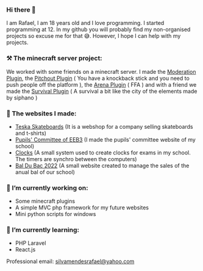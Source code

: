 ### Hi there 👋

I am Rafael, I am 18 years old and I love programming. I started programming at 12. In my github you will probably find my non-organised projects so excuse me for that 😅. However,  I hope I can help with my projects.   

### ⚒ The minecraft server project:

We worked with some friends on a minecraft server. I made the [Moderation Plugin](https://github.com/raffon-jar/InventoryManager), the [Pitchout Plugin](https://github.com/raffon-jar/pitchout) ( You have a knockback stick and you need to push people off the platform ), the [Arena Plugin](https://github.com/raffon-jar/arena) ( FFA ) and with a friend we made the [Survival Plugin](https://github.com/raffon-jar/survie) ( A survival a bit like the city of the elements made by siphano )

### 💎 The websites I made:
- [Teska Skateboards](https://teskaskateboard.site) (It is a webshop for a company selling skateboards and t-shirts)
- [Pupils' Committee of EEB3](https://eebtech.eu/blog) (I made the pupils' committee website of my school)
- [Clocks](https://eebtech.eu/clock) (A small system used to create clocks for exams in my school. The timers are synchro between the computers)
- [Bal Du Bac 2022](https://eebtech.eu/bdb) (A small website created to manage the sales of the anual bal of our school)

### 🔭 I’m currently working on:
- Some minecraft plugins
- A simple MVC php framework for my future websites
- Mini python scripts for windows

### 🌱 I’m currently learning:
- PHP Laravel
- React.js

Professional email: [silvamendesrafael@yahoo.com](mailto:silvamendesrafael@yahoo.com)
